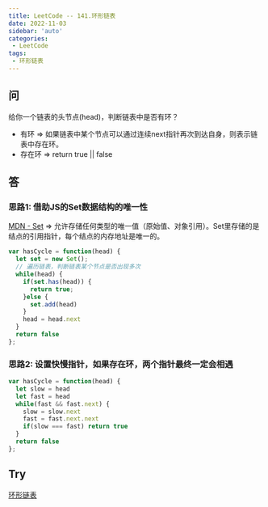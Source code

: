 ```yaml
---
title: LeetCode -- 141.环形链表
date: 2022-11-03
sidebar: 'auto'
categories:
 - LeetCode
tags:
 - 环形链表
---
```


## 问
给你一个链表的头节点(head)，判断链表中是否有环？
* 有环 => 如果链表中某个节点可以通过连续next指针再次到达自身，则表示链表中存在环。
* 存在环 => return true || false

## 答
### 思路1: 借助JS的Set数据结构的唯一性
[MDN - Set](https://developer.mozilla.org/zh-CN/docs/Web/JavaScript/Reference/Global_Objects/Set) => 允许存储任何类型的唯一值（原始值、对象引用）。Set里存储的是结点的引用指针，每个结点的内存地址是唯一的。
```js
var hasCycle = function(head) {
  let set = new Set();
  // 遍历链表，判断链表某个节点是否出现多次
  while(head) {
    if(set.has(head)) {
      return true;
    }else {
      set.add(head)
    }
    head = head.next
  }
  return false
};
```
### 思路2: 设置快慢指针，如果存在环，两个指针最终一定会相遇
```js
var hasCycle = function(head) {
  let slow = head
  let fast = head
  while(fast && fast.next) {
    slow = slow.next
    fast = fast.next.next
    if(slow === fast) return true
  }
  return false
};
```

## Try
[环形链表](https://leetcode.cn/problems/linked-list-cycle/)

